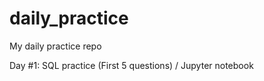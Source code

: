 # daily_practice
My daily practice repo

Day #1: SQL practice (First 5 questions) / Jupyter notebook
